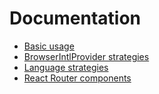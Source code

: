 # Documentation

* [Basic usage](basic_usage.md)
* [BrowserIntlProvider strategies](browser_intl_provider_strategies.md)
* [Language strategies](language_strategies.md)
* [React Router components](react_router_components.md)
